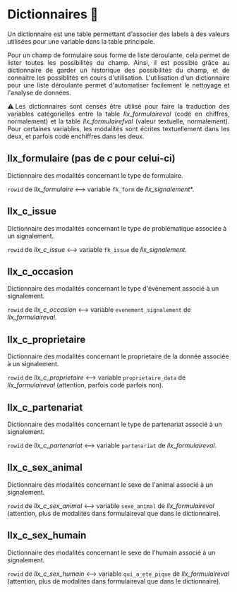 # Dictionnaires :notebook_with_decorative_cover:

<p style="text-align:justify;">
Un dictionnaire est une table permettant d'associer des labels à des valeurs utilisées pour une variable dans la table principale.
</p>
 
<p style="text-align:justify;"> 
Pour un champ de formulaire sous forme de liste déroulante, cela permet de lister toutes les possibilités du champ. 
Ainsi, il est possible grâce au dictionnaire de garder un historique des possibilités du champ, et de connaitre les possiblités en cours d'utilisation.
L'utilisation d'un dictionnaire pour une liste déroulante permet d'automatiser facilement le nettoyage et l'analyse de données. 
</p>

<p style="text-align:justify;">
⚠️Les dictionnaires sont censés être utilisé pour faire la traduction des variables catégorielles entre la table <i>llx_formulaireval</i> (codé en chiffres, normalement) et la table <i>llx_formulairefval</i> (valeur textuelle, normalement). Pour certaines variables, les modalités sont écrites textuellement dans les deux, et parfois codé enchiffres dans les deux.  
</p>

## llx_formulaire (pas de _c_ pour celui-ci)

Dictionnaire des modalités concernant le type de formulaire.

```rowid``` de *llx_formulaire* <--> variable ```fk_form``` de *llx_signalement**.

## llx_c_issue

Dictionnaire des modalités concernant le type de problématique associée à un signalement.

```rowid``` de *llx_c_issue* <--> variable ```fk_issue``` de *llx_signalement*.

## llx_c_occasion

Dictionnaire des modalités concernant le type d'évènement associé à un signalement.

```rowid``` de *llx_c_occasion* <--> variable ```evenement_signalement``` de *llx_formulaireval*.

## llx_c_proprietaire

Dictionnaire des modalités concernant le proprietaire de la donnée associée à un signalement.

```rowid``` de *llx_c_proprietaire* <--> variable ```proprietaire_data``` de *llx_formulaireval* (attention, parfois codé parfois non).

## llx_c_partenariat

Dictionnaire des modalités concernant le type de partenariat associé à un signalement.

```rowid``` de *llx_c_partenariat* <--> variable ```partenariat``` de *llx_formulaireval*.

## llx_c_sex_animal

Dictionnaire des modalités concernant le sexe de l'animal associé à un signalement.

```rowid``` de *llx_c_sex_animal* <--> variable ```sexe_animal``` de *llx_formulaireval* (attention, plus de modalités dans formulaireval que dans le dictionnaire).

## llx_c_sex_humain

Dictionnaire des modalités concernant le sexe de l'humain associé à un signalement.

```rowid``` de *llx_c_sex_humain* <--> variable ```qui_a_ete_pique``` de *llx_formulaireval* (attention, plus de modalités dans formulaireval que dans le dictionnaire).

